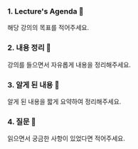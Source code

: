 ### **1. Lecture's Agenda 🍐**

해당 강의의 목표를 적어주세요.

### **2. 내용 정리 🧙**

강의를 들으면서 자유롭게 내용을 정리해주세요.

### **3. 알게 된 내용 🧠**

알게 된 내용을 짧게 요약하여 정리해주세요.

### **4. 질문 🤔**

읽으면서 궁금한 사항이 있었다면 적어주세요.
